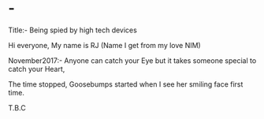# -
Title:- Being spied by high tech devices

Hi everyone, My name is RJ (Name I get from my love NIM)

November2017:- Anyone can catch your Eye but it takes someone special to catch your Heart, 

The time stopped, Goosebumps started when I see her smiling face first time.

T.B.C

